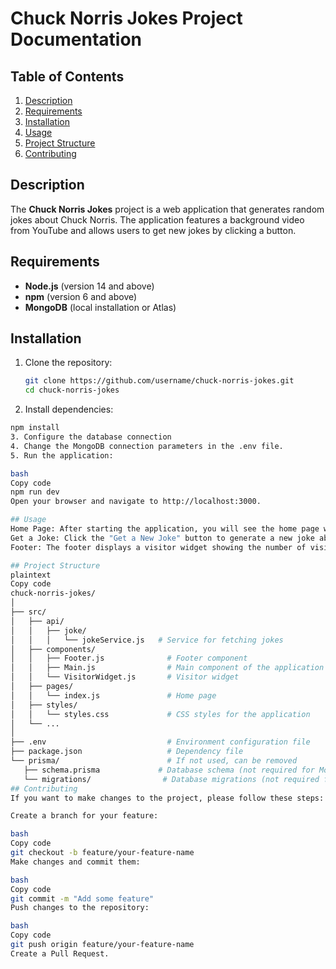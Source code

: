 # Chuck Norris Jokes Project Documentation

## Table of Contents
1. [Description](#description)
2. [Requirements](#requirements)
3. [Installation](#installation)
4. [Usage](#usage)
5. [Project Structure](#project-structure)
6. [Contributing](#contributing)

## Description
The **Chuck Norris Jokes** project is a web application that generates random jokes about Chuck Norris. The application features a background video from YouTube and allows users to get new jokes by clicking a button.

## Requirements
- **Node.js** (version 14 and above)
- **npm** (version 6 and above)
- **MongoDB** (local installation or Atlas)

## Installation
1. Clone the repository:
   ```bash
   git clone https://github.com/username/chuck-norris-jokes.git
   cd chuck-norris-jokes
2. Install dependencies:
 ```bash
npm install
3. Configure the database connection
4. Change the MongoDB connection parameters in the .env file.
5. Run the application:

bash
Copy code
npm run dev
Open your browser and navigate to http://localhost:3000.

## Usage
Home Page: After starting the application, you will see the home page with a background video and title.
Get a Joke: Click the "Get a New Joke" button to generate a new joke about Chuck Norris.
Footer: The footer displays a visitor widget showing the number of visits.

## Project Structure
plaintext
Copy code
chuck-norris-jokes/
│
├── src/
│   ├── api/
│   │   ├── joke/
│   │   │   └── jokeService.js   # Service for fetching jokes
│   ├── components/
│   │   ├── Footer.js              # Footer component
│   │   ├── Main.js                # Main component of the application
│   │   └── VisitorWidget.js       # Visitor widget
│   ├── pages/
│   │   └── index.js               # Home page
│   ├── styles/
│   │   └── styles.css             # CSS styles for the application
│   └── ...
│
├── .env                           # Environment configuration file
├── package.json                   # Dependency file
└── prisma/                        # If not used, can be removed
    ├── schema.prisma             # Database schema (not required for MongoDB)
    └── migrations/                # Database migrations (not required for MongoDB)
## Contributing
If you want to make changes to the project, please follow these steps:

Create a branch for your feature:

bash
Copy code
git checkout -b feature/your-feature-name
Make changes and commit them:

bash
Copy code
git commit -m "Add some feature"
Push changes to the repository:

bash
Copy code
git push origin feature/your-feature-name
Create a Pull Request.

